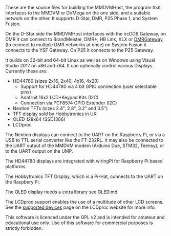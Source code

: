 These are the source files for building the MMDVMHost, the program that interfaces to the MMDVM or DVMega on the one side, and a suitable network on the other. It supports D-Star, DMR, P25 Phase 1, and System Fusion.

On the D-Star side the MMDVMHost interfaces with the ircDDB Gateway, on DMR it can connect to BrandMeister, DMR+, HB Link, XLX or [DMRGateway](https://github.com/g4klx/DMRGateway) (to connect to multiple DMR networks at once) on System Fusion it connects to the YSF Gateway. On P25 it connects to the P25 Gateway.

It builds on 32-bit and 64-bit Linux as well as on Windows using Visual Studio 2017 on x86 and x64. It can optionally control various Displays. Currently these are:

- HD44780 (sizes 2x16, 2x40, 4x16, 4x20)
	- Support for HD44780 via 4 bit GPIO connection (user selectable pins)
	- Adafruit 16x2 LCD+Keypad Kits (I2C)
	- Connection via PCF8574 GPIO Extender (I2C)
- Nextion TFTs (sizes 2.4", 2.8", 3.2" and 3.5")
- TFT display sold by Hobbytronics in UK
- OLED 128x64 (SSD1306)
- LCDproc

The Nextion displays can connect to the UART on the Raspberry Pi, or via a USB to TTL serial converter like the FT-232RL. It may also be connected to the UART output of the MMDVM modem (Arduino Due, STM32, Teensy), or to the UART output on the UMP.

The HD44780 displays are integrated with wiringPi for Raspberry Pi based platforms.

The Hobbytronics TFT Display, which is a Pi-Hat, connects to the UART on the Raspbery Pi.

The OLED display needs a extra library see OLED.md

The LCDproc support enables the use of a multitude of other LCD screens. See the [supported devices](http://lcdproc.omnipotent.net/hardware.php3) page on the LCDproc website for more info.

This software is licenced under the GPL v2 and is intended for amateur and educational use only. Use of this software for commercial purposes is strictly forbidden.

